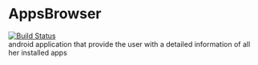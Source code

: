 # AppsBrowser
[![Build Status](https://travis-ci.org/AlonDiskin/AppsBrowser.svg?branch=home%2Fcomposite-features)](https://travis-ci.org/AlonDiskin/AppsBrowser)        
android application that provide the user with a detailed information of all her installed apps 
